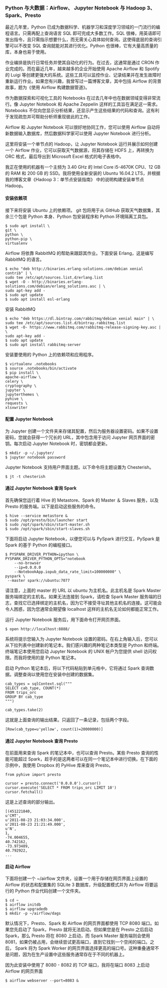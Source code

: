 ### Python 与大数据：Airflow、 Jupyter Notebook 与 Hadoop 3、Spark、Presto


最近几年里，Python 已成为数据科学、机器学习和深度学习领域的一门流行的编程语言。只需再配上查询语言 SQL 即可完成大多数工作。SQL 很棒，用英语即可发出指令，且只需指示想要什么，而无需关心具体如何查询。这使得底层的查询引擎可以不改变 SQL 查询就能对其进行优化。Python 也很棒，它有大量高质量的库，本身也易于使用。

作业编排是执行日常任务并使其自动化的行为。在过去，这通常是通过 CRON 作业完成的。而在最近几年，越来越多的企业开始使用 Apache Airflow 和 Spotify 的 Luigi 等创建更强大的系统。这些工具可以监控作业、记录结果并在发生故障时重新运行作业。如果您有兴趣，我曾写过一篇博客文章，其中包括 Airflow 的背景故事，题为《使用 Airflow 构建数据管道》。

作为数据探索和可视化工具的 Notebooks 在过去几年中也在数据领域变得非常流行。像 Jupyter Notebook 和 Apache Zeppelin 这样的工具旨在满足这一需求。Notebooks 不仅向您显示分析结果，还显示产生这些结果的代码和查询。这有利于发现疏忽并可帮助分析师重现彼此的工作。

Airflow 和 Jupyter Notebook 可以很好地协同工作，您可以使用 Airflow 自动将新数据输入数据库，然后数据科学家可以使用 Jupyter Notebook 进行分析。

这里将安装一个单节点的 Hadoop，让 Jupyter Notebook 运行并展示如何创建一个 Airflow 作业，它可以获取天气数据源，将其存储在 HDFS 上，再转换为 ORC 格式，最后导出到 Microsoft Excel 格式的电子表格中。


我正在使用的机器有一个主频为 3.40 GHz 的 Intel Core i5-4670K CPU、12 GB 的 RAM 和 200 GB 的 SSD。我将使用全新安装的 Ubuntu 16.04.2 LTS，并根据我的博客文章《Hadoop 3：单节点安装指南》 中的说明构建安装单节点 Hadoop。


#### 安装依赖项

接下来将安装 Ubuntu 上的依赖项。 git 包将用于从 GitHub 获取天气数据集，其余三个包是 Python 本身、Python 包安装程序和 Python 环境隔离工具包。

    $ sudo apt install \
    git \
    python \
    python-pip \
    virtualenv


Airflow 将依靠 RabbitMQ 的帮助来跟踪其作业。下面安装 Erlang，这是编写 RabbitMQ 的语言。

    $ echo "deb http://binaries.erlang-solutions.com/debian xenial contrib" | \
    sudo tee /etc/apt/sources.list.d/erlang.list
    $ wget -O - http://binaries.erlang-solutions.com/debian/erlang_solutions.asc | \
    sudo apt-key add -
    $ sudo apt update
    $ sudo apt install esl-erlang


安装 RabbitMQ

    $ echo "deb https://dl.bintray.com/rabbitmq/debian xenial main" | \
    sudo tee /etc/apt/sources.list.d/bintray.rabbitmq.list
    $ wget -O- https://www.rabbitmq.com/rabbitmq-release-signing-key.asc | \
    sudo apt-key add -
    $ sudo apt update
    $ sudo apt install rabbitmq-server

安装要使用的 Python 上的依赖项和应用程序。

    $ virtualenv .notebooks
    $ source .notebooks/bin/activate
    $ pip install \
    apache-airflow \
    celery \
    cryptography \
    jupyter \
    jupyterthemes \
    pyhive \
    requests \
    xlsxwriter




#### 配置 Jupyter Notebook

为 Jupyter 创建一个文件夹来存储其配置，然后为服务器设置密码。如果不设置密码，您就会获得一个冗长的 URL，其中包含用于访问 Jupyter 网页界面的密钥。每次启动 Jupyter Notebook 时，密钥都会更新。

    $ mkdir -p ~/.jupyter/
    $ jupyter notebook password


Jupyter Notebook 支持用户界面主题。以下命令将主题设置为 Chesterish。

    $ jt -t chesterish

#### 通过 Jupyter Notebook 查询 Spark

首先确保您运行着 Hive 的 Metastore、Spark 的 Master ＆ Slaves 服务，以及 Presto 的服务端。以下是启动这些服务的命令。

    $ hive --service metastore &
    $ sudo /opt/presto/bin/launcher start
    $ sudo /opt/spark/sbin/start-master.sh
    $ sudo /opt/spark/sbin/start-slaves.sh

下面将启动 Jupyter Notebook，以便您可以与 PySpark 进行交互，PySpark 是 Spark 的基于 Python 的编程接口。

    $ PYSPARK_DRIVER_PYTHON=ipython \
    PYSPARK_DRIVER_PYTHON_OPTS="notebook
        --no-browser
        --ip=0.0.0.0
        --NotebookApp.iopub_data_rate_limit=100000000" \
    pyspark \
     --master spark://ubuntu:7077


请注意，上面的 master 的 URL 以 ubuntu 为主机名。此主机名是 Spark Master 服务端绑定的主机名。如果无法连接到 Spark，请检查 Spark Master 服务端的日志，查找它已选择绑定的主机名，因为它不接受寻址其他主机名的连接。这可能会令人困惑，因为您通常会期望像 localhost 这样的主机名无论如何都能正常工作。

运行 Jupyter Notebook 服务后，用下面命令打开网页界面。

    $ open http://localhost:8888/


系统将提示您输入为 Jupyter Notebook 设置的密码。在右上角输入后，您可以从下拉列表中创建新的笔记本。我们感兴趣的两种笔记本类型是 Python 和终端。终端笔记本使用您启动 Jupyter Notebook 的 UNIX 帐户为您提供 shell 访问权限。而我将使用的是 Python 笔记本。

启动 Python 笔记本后，将以下代码粘贴到单元格中，它将通过 Spark 查询数据。调整查询以使用您在安装中创建的数据集。

    cab_types = sqlContext.sql("""
    SELECT cab_type, COUNT(*)
    FROM trips_orc 
    GROUP BY cab_type
    """)

    cab_types.take(2)

这就是上面查询的输出结果。只返回了一条记录，包括两个字段。


    [Row(cab_type=u'yellow', count(1)=20000000)]


#### 通过 Jupyter Notebook 查询 Presto

在前面用来查询 Spark 的笔记本中，也可以查询 Presto。某些 Presto 查询的性能可能超过 Spark，趁手的是这两者可以在同一个笔记本中进行切换。在下面的示例中，我使用 Dropbox 的 PyHive 库来查询 Presto。

    from pyhive import presto

    cursor = presto.connect('0.0.0.0').cursor()
    cursor.execute('SELECT * FROM trips_orc LIMIT 10')
    cursor.fetchall()


这是上述查询的部分输出。

    [(451221840,
    u'CMT',
    u'2011-08-23 21:03:34.000',
    u'2011-08-23 21:21:49.000',
    u'N',
    1,
    -74.004655,
    40.742162,
    -73.973489,
    40.792922,
    ...


#### 启动 Airflow

下面将创建一个 ~/airflow 文件夹，设置一个用于存储在网页界面上设置的 Airflow 的状态和配置集的 SQLite 3 数据库，升级配置模式并为 Airflow 将要运行的 Python 作业代码创建一个文件夹。

    $ cd ~
    $ airflow initdb
    $ airflow upgradedb
    $ mkdir -p ~/airflow/dags

默认情况下，Presto、Spark 和 Airflow 的网页界面都使用 TCP 8080 端口。如果您先启动了 Spark，Presto 就将无法启动。但如果您是在 Presto 之后启动 Spark，那么 Presto 将在 8080 上启动，而 Spark Master 服务端则会使用 8081，如果仍被占用，会继续尝试更高端口，直到它找到一个空闲的端口。之后， Spark 将为 Spark Worker 的网页界面选择更高的端口号。这种重叠通常不是问题，因为在生产设置中这些服务通常存在于不同的机器上。


因为此安装中使用了 8080 - 8082 的 TCP 端口，我将在端口 8083 上启动 Airflow 的网页界面


    $ airflow webserver --port=8083 &